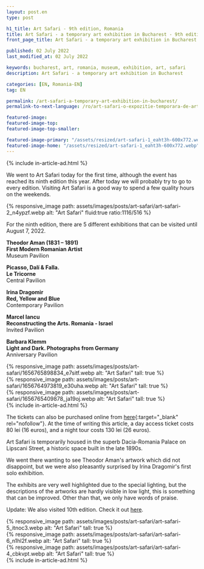 ```yaml
---
layout: post.en
type: post

h1_title: Art Safari - 9th edition, Romania
title: Art Safari - a temporary art exhibition in Bucharest - 9th edition
front_page_title: Art Safari - a temporary art exhibition in Bucharest - 9th edition

published: 02 July 2022
last_modified_at: 02 July 2022

keywords: bucharest, art, romania, museum, exhibition, art, safari
description: Art Safari - a temporary art exhibition in Bucharest

categories: [EN, Romania-EN]
tag: EN

permalink: /art-safari-a-temporary-art-exhibition-in-bucharest/
permalink-to-next-language: /ro/art-safari-o-expozitie-temporara-de-arta-in-bucuresti/

featured-image:
featured-image-top:
featured-image-top-smaller:

featured-image-primary: "/assets/resized/art-safari-1_eaht3h-600x772.webp" # poza care apare pe prima pagina landscape
featured-image-home: "/assets/resized/art-safari-1_eaht3h-600x772.webp" # width - 600
---
```

{% include in-article-ad.html %}

We went to Art Safari today for the first time, although the event has reached its ninth edition this year. After today we will probably try to go to every edition. Visiting Art Safari is a good way to spend a few quality hours on the weekends. 

{% responsive_image path: assets/images/posts/art-safari/art-safari-2_n4ypzf.webp alt: "Art Safari" fluid:true ratio:1116/516 %}

For the ninth edition, there are 5 different exhibitions that can be visited until August 7, 2022. 

**Theodor Aman (1831 – 1891)** <br />
**First Modern Romanian Artist**<br />
Museum Pavilion 

**Picasso, Dalí & Falla.**  <br />
**Le Tricorne**  <br />
Central Pavilion 

**Irina Dragomir**  <br />
**Red, Yellow and Blue**   <br />
Contemporary Pavilion 

**Marcel Iancu**  <br />
**Reconstructing the Arts. Romania - Israel**   <br />
Invited Pavilion 

**Barbara Klemm**  <br />
**Light and Dark. Photographs from Germany**   <br />
Anniversary Pavilion 

<div class="row mb-4">
    <div class="col-xs-12 col-sm-12 col-md-4 col-lg-4 mt-3">
            {% responsive_image path: assets/images/posts/art-safari/1656765898834_e7sitf.webp alt: "Art Safari" tall: true %}
    </div>
    <div class="col-xs-12 col-sm-12 col-md-4 col-lg-4 mt-3">
            {% responsive_image path: assets/images/posts/art-safari/1656764973819_e30uha.webp alt: "Art Safari" tall: true %}
    </div>
    <div class="col-xs-12 col-sm-12 col-md-4 col-lg-4 mt-3">
            {% responsive_image path: assets/images/posts/art-safari/1656765409878_ja19oj.webp alt: "Art Safari" tall: true %}
    </div>
</div>
{% include in-article-ad.html %}

The tickets can also be purchased online from [here](https://tickets.artsafari.ro/e?lang=en){:target="_blank" rel="nofollow"}. At the time of writing this article, a day access ticket costs 80 lei (16 euros), and a night tour costs 130 lei (26 euros). 

Art Safari is temporarily housed in the superb Dacia-Romania Palace on Lipscani Street, a historic space built in the late 1890s. 

We went there wanting to see Theodor Aman's artwork which did not disappoint, but we were also pleasantly surprised by Irina Dragomir's first solo exhibition. 

The exhibits are very well highlighted due to the special lighting, but the descriptions of the artworks are hardly visible in low light, this is something that can be improved. Other than that, we only have words of praise. 

Update: We also visited 10th edition. Check it out [here](/art-safari-a-temporary-art-exhibition-in-bucharest-10th-edition/).

<div class="row mb-4">
    <div class="col-xs-12 col-sm-12 col-md-4 col-lg-4 mt-3">
            {% responsive_image path: assets/images/posts/art-safari/art-safari-5_itnoc3.webp alt: "Art Safari" tall: true %}
    </div>
    <div class="col-xs-12 col-sm-12 col-md-4 col-lg-4 mt-3">
            {% responsive_image path: assets/images/posts/art-safari/art-safari-6_n1hl2f.webp alt: "Art Safari" tall: true %}
    </div>
    <div class="col-xs-12 col-sm-12 col-md-4 col-lg-4 mt-3">
            {% responsive_image path: assets/images/posts/art-safari/art-safari-4_cbkvpt.webp alt: "Art Safari" tall: true %}
    </div>
</div>
{% include in-article-ad.html %}